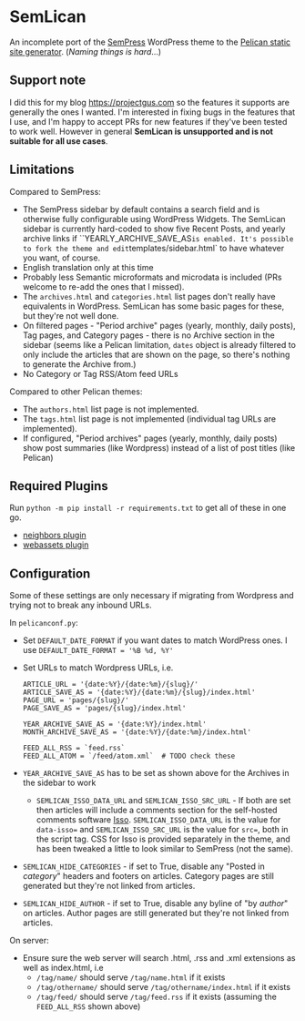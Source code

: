 # SemLican

An incomplete port of the [SemPress](https://github.com/pfefferle/SemPress) WordPress theme to the [Pelican static site generator](pelican.com). (*Naming things is hard*...)

## Support note

I did this for my blog https://projectgus.com so the features it supports are generally the ones I wanted. I'm interested in fixing bugs in the features that I use, and I'm happy to accept PRs for new features if they've been tested to work well. However in general **SemLican is unsupported and is not suitable for all use cases**.

## Limitations

Compared to SemPress:

* The SemPress sidebar by default contains a search field and is otherwise fully configurable using WordPress Widgets. The SemLican sidebar is currently hard-coded to show five Recent Posts, and yearly archive links if ``YEARLY_ARCHIVE_SAVE_AS` is enabled. It's possible to fork the theme and edit `templates/sidebar.html` to have whatever you want, of course.
* English translation only at this time
* Probably less Semantic microformats and microdata is included (PRs welcome to re-add the ones that I missed).
* The `archives.html` and `categories.html` list pages don't really have equivalents in WordPress. SemLican has some basic pages for these, but they're not well done.
* On filtered pages - "Period archive" pages (yearly, monthly, daily posts), Tag pages, and Category pages - there is no Archive section in the sidebar (seems like a Pelican limitation, `dates` object is already filtered to only include the articles that are shown on the page, so there's nothing to generate the Archive from.)
* No Category or Tag RSS/Atom feed URLs

Compared to other Pelican themes:

* The `authors.html` list page is not implemented.
* The `tags.html` list page is not implemented (individual tag URLs are implemented).
* If configured, "Period archives" pages (yearly, monthly, daily posts) show post summaries (like Wordpress) instead of a list of post titles (like Pelican)

## Required Plugins

Run `python -m pip install -r requirements.txt` to get all of these in one go.

* [neighbors plugin](https://github.com/pelican-plugins/neighbors)
* [webassets plugin](https://github.com/pelican-plugins/webassets)

## Configuration

Some of these settings are only necessary if migrating from Wordpress and trying not to break any inbound URLs.

In `pelicanconf.py`:

* Set `DEFAULT_DATE_FORMAT` if you want dates to match WordPress ones. I use `DEFAULT_DATE_FORMAT = '%B %d, %Y'`
* Set URLs to match Wordpress URLs, i.e.
  ```
  ARTICLE_URL = '{date:%Y}/{date:%m}/{slug}/'
  ARTICLE_SAVE_AS = '{date:%Y}/{date:%m}/{slug}/index.html'
  PAGE_URL = 'pages/{slug}/'
  PAGE_SAVE_AS = 'pages/{slug}/index.html'

  YEAR_ARCHIVE_SAVE_AS = '{date:%Y}/index.html'
  MONTH_ARCHIVE_SAVE_AS = '{date:%Y}/{date:%m}/index.html'

  FEED_ALL_RSS = `feed.rss`
  FEED_ALL_ATOM = `/feed/atom.xml`  # TODO check these
  ```
* `YEAR_ARCHIVE_SAVE_AS` has to be set as shown above for the Archives in the sidebar to work

    * `SEMLICAN_ISSO_DATA_URL` and `SEMLICAN_ISSO_SRC_URL` - If both are set then articles will include a comments section for the self-hosted comments software [Isso](https://github.com/posativ/isso/). `SEMLICAN_ISSO_DATA_URL` is the value for `data-isso=` and `SEMLICAN_ISSO_SRC_URL` is the value for `src=`, both in the script tag. CSS for Isso is provided separately in the theme, and has been tweaked a little to look similar to SemPress (not the same).
* `SEMLICAN_HIDE_CATEGORIES` - if set to True, disable any "Posted in *category*" headers and footers on articles. Category pages are still generated but they're not linked from articles.
* `SEMLICAN_HIDE_AUTHOR` - if set to True, disable any byline of "by *author*" on articles. Author pages are still generated but they're not linked from articles.


On server:

* Ensure sure the web server will search .html, .rss and .xml extensions as well as index.html, i.e
  - `/tag/name/` should serve `/tag/name.html` if it exists
  - `/tag/othername/` should serve `/tag/othername/index.html` if it exists
  - `/tag/feed/` should serve `/tag/feed.rss` if it exists (assuming the `FEED_ALL_RSS` shown above)
